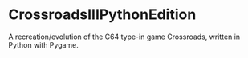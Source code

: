 # CrossroadsIIIPythonEdition
A recreation/evolution of the C64 type-in game Crossroads, written in Python with Pygame.
